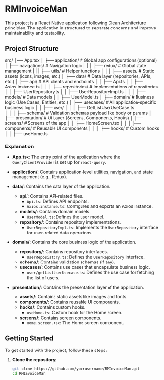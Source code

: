 # RMInvoiceMan

This project is a React Native application following Clean Architecture principles. The application is structured to separate concerns and improve maintainability and testability.

## Project Structure

src/
│── App.tsx
│
├── application/ # Global app configurations (optional)
│ ├── navigations/ # Navigation logic
│ |
│ ├── redux/ # Global state management
| |
| ├── utils/ # Helper functions
│ │
│ ├── assets/ # Static assets (icons, images, etc.)
│
├── data/ # Data layer (repositories, APIs, etc.)
│ ├── api/ # API clients and endpoints
│ │ ├── Api.ts
│ │ ├── Axios.instance.ts
│ │
│ ├── repositories/ # Implementations of repositories
│ │ ├── UserRepository.ts
│ │ ├── UserRepositoryImpl.ts
│ │
│ ├── models/ # Data models
│ │ ├── UserModel.ts
│
├── domain/ # Business logic (Use Cases, Entities, etc.)
│ ├── usecases/ # All application-specific business logic
│ │ ├── user/
│ │ │ ├── GetListUserUseCase.ts  
│ │
│ ├── schema/ # Validation schemas payload like body or params
│
├── presentation/ # UI Layer (Screens, Components, Hooks)
│ ├── screens/ # Screens of the app
│ │ ├── HomeScreen.tsx
│ │
│ ├── components/ # Reusable UI components
│ │
│ ├── hooks/ # Custom hooks
│ │ ├── useHome.ts

### Explanation

- **App.tsx**: The entry point of the application where the `QueryClientProvider` is set up for `react-query`.

- **application/**: Contains application-level utilities, navigation, and state management (e.g., Redux).

- **data/**: Contains the data layer of the application.

  - **api/**: Contains API-related files.
    - `Api.ts`: Defines API endpoints.
    - `Axios.instance.ts`: Configures and exports an Axios instance.
  - **models/**: Contains domain models.
    - `UserModel.ts`: Defines the user model.
  - **repository/**: Contains repository implementations.
    - `UserRepositoryImpl.ts`: Implements the `UserRepository` interface for user-related data operations.

- **domain/**: Contains the core business logic of the application.

  - **repository/**: Contains repository interfaces.
    - `UserReposistory.ts`: Defines the `UserRepository` interface.
  - **schema/**: Contains validation schemas (if any).
  - **usecases/**: Contains use cases that encapsulate business logic.
    - `user/getListUserUsecase.ts`: Defines the use case for fetching the list of users.

- **presentation/**: Contains the presentation layer of the application.
  - **assets/**: Contains static assets like images and fonts.
  - **components/**: Contains reusable UI components.
  - **hooks/**: Contains custom hooks.
    - `useHome.ts`: Custom hook for the Home screen.
  - **screens/**: Contains screen components.
    - `Home.screen.tsx`: The Home screen component.

## Getting Started

To get started with the project, follow these steps:

1. **Clone the repository**:
   ```sh
   git clone https://github.com/yourusername/RMInvoiceMan.git
   cd RMInvoiceMan
   ```

